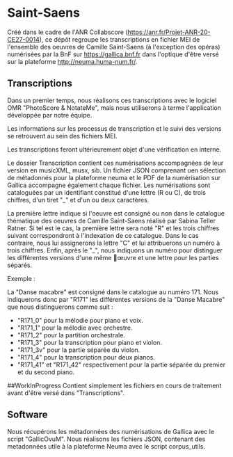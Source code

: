 # Saint-Saens
Créé dans le cadre de l'ANR Collabscore (https://anr.fr/Projet-ANR-20-CE27-0014), ce dépôt regroupe les transcriptions en fichier MEI de l'ensemble des oeuvres de Camille Saint-Saens (à l'exception des opéras) numérisées par la BnF sur https://gallica.bnf.fr dans l'optique d'être versé sur la plateforme http://neuma.huma-num.fr/.




## Transcriptions

Dans un premier temps, nous réalisons ces transcriptions avec le logiciel OMR "PhotoScore & NotateMe", mais nous utiliserons à terme l'application développée par notre équipe.

Les informations sur les processus de transcription et le suivi des versions se retrouvent au sein des fichiers MEI.

Les transcriptions feront ultérieurement objet d'une vérification en interne.

Le dossier Transcription contient ces numérisations accompagnées de leur version en musicXML, musx, sib. Un fichier JSON comprenant uen sélection de métadonnés pour la plateforme neuma et le PDF de la numérisation sur Gallica accompagne également chaque fichier.
Les numérisations sont cataloguées par un identifiant constitué d'une lettre (R ou C), de trois chiffres, d'un tiret "_" et d'un ou deux caractères.

La première lettre indique si l'oeuvre est consigné ou non dans le catalogue thématique des oeuvres de Camille Saint-Saens réalisé par Sabina Teller Ratner. Si tel est le cas, la première lettre sera noté "R" et les trois chiffres suivant correspondront à l'indexation de ce catalogue.
Dans le cas contraire, nous lui assignerons la lettre "C" et lui attribuerons un numéro à trois chiffres.
Enfin, après le "_", nous indiquons un numéro pour distinguer les différentes versions d'une même œuvre et une lettre pour les parties séparés.

Exemple : 

La "Danse macabre" est consigné dans le catalogue au numéro 171. Nous indiquerons donc par "R171" les différentes versions de la "Danse Macabre" que nous distinguerons comme suit :
- "R171_0" pour la mélodie pour piano et voix.
- "R171_1" pour la mélodie avec orchestre.
- "R171_2" pour la partition orchestrale.
- "R171_3" pour la transcription pour piano et violon.
- "R171_3v" pour la partie séparée du violon.
- "R171_4" pour la transcription pour deux pianos.
- "R171_41" et "R171_42" respectivement pour la partie séparée du premier et du second piano.

##WorkInProgress
Contient simplement les fichiers en cours de traitement avant d'être versé dans "Transcriptions".

## Software
Nous récupérons les métadonnées des numérisations de Gallica avec le script "GallicOvuM".
Nous réalisons les fichiers JSON, contenant des metadonnées utile à la plateforme Neuma avec le script corpus_utils.